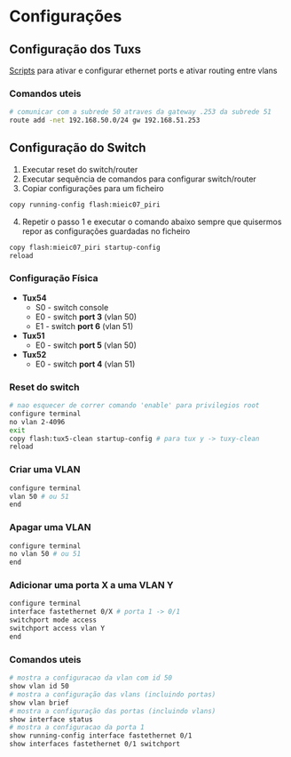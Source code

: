 # Configurações

## Configuração dos Tuxs

[Scripts](https://github.com/Gaspar99/FEUP_RCOM/tree/master/Proj2/scripts) para ativar e configurar ethernet ports e ativar routing entre vlans

### Comandos uteis

```bash
# comunicar com a subrede 50 atraves da gateway .253 da subrede 51
route add -net 192.168.50.0/24 gw 192.168.51.253
```

## Configuração do Switch

1. Executar reset do switch/router
2. Executar sequência de comandos para configurar switch/router
3. Copiar configurações para um ficheiro
```bash
copy running-config flash:mieic07_piri
```
4. Repetir o passo 1 e executar o comando abaixo sempre que quisermos repor as configurações guardadas no ficheiro
```bash
copy flash:mieic07_piri startup-config
reload
```

### Configuração Física

 - **Tux54**
    - S0 - switch console
    - E0 - switch **port 3** (vlan 50)
    - E1 - switch **port 6** (vlan 51)
 - **Tux51**
    - E0 - switch **port 5** (vlan 50)
 - **Tux52**
    - E0 - switch **port 4** (vlan 51)

### Reset do switch

```bash
# nao esquecer de correr comando 'enable' para privilegios root 
configure terminal
no vlan 2-4096
exit
copy flash:tux5-clean startup-config # para tux y -> tuxy-clean
reload
```

### Criar uma VLAN

```bash
configure terminal
vlan 50 # ou 51
end
```

### Apagar uma VLAN

```bash
configure terminal
no vlan 50 # ou 51
end
```

### Adicionar uma porta X a uma VLAN Y

```bash
configure terminal
interface fastethernet 0/X # porta 1 -> 0/1
switchport mode access
switchport access vlan Y
end
```

### Comandos uteis

```bash
# mostra a configuracao da vlan com id 50
show vlan id 50
# mostra a configuração das vlans (incluindo portas)
show vlan brief
# mostra a configuração das portas (incluindo vlans)
show interface status
# mostra a configuracao da porta 1
show running-config interface fastethernet 0/1
show interfaces fastethernet 0/1 switchport
```
